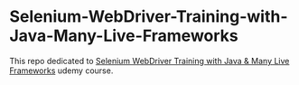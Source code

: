 # Selenium-WebDriver-Training-with-Java-Many-Live-Frameworks
This repo dedicated to [Selenium WebDriver Training with Java & Many Live Frameworks](udemy.com/course/selenium-training) udemy course.
